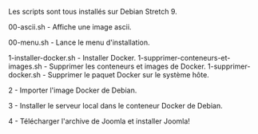 Les scripts sont tous installés sur  Debian Stretch 9.

00-ascii.sh - Affiche une image ascii.

00-menu.sh - Lance le menu d'installation.

1-installer-docker.sh - Installer Docker.
1-supprimer-conteneurs-et-images.sh - Supprimer les conteneurs et images de Docker.
1-supprimer-docker.sh - Supprimer le paquet Docker sur le système hôte.

2 - Importer l'image Docker de Debian.

3 - Installer le serveur local dans le conteneur Docker de Debian.

4 - Télécharger l'archive de Joomla et installer Joomla!
